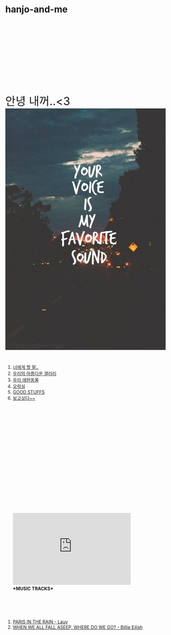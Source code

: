 # hanjo-and-me
<body>
  <p style= "margin-top: 200px; font-size: 35px;">
    <br>안녕 내꺼..<3
    <br><img src="h.jpg">
    <br>
  <ol><li><a href="jo7.html">너에게 할 말..</a></li>
  <li><a href="jo.html">우리의 아름다운 갤러리</a></li>
  <li><a href="jo2.html">우리 애완동물</a></li>
  <li><a href="jo6.html">오락실</a></li>
  <li><a href="jo5.html">GOOD STUFFS</a></li>
  <li><a href="jo4">보고싶다~~</a></li>
  </ol>
  </p>
  
  
  <p style= "margin-top: 350px; font-size: 34px;">
  <ol>
 <iframe width="370" height="225" src="https://www.youtube.com/embed/FjHGZj2IjBk" frameborder="0" allow="accelerometer; autoplay; encrypted-media; gyroscope; picture-in-picture" allowfullscreen></iframe>
 <br><strong>*MUSIC TRACKS*</strong></p>
 <p style= "font-size: 27px;">
 <br>
 <li><a href="Paris in the rain.html">PARIS IN THE RAIN - Lauv </a></li>
 <li><a href="jo3.html">WHEN WE ALL FALL ASEEP, WHERE DO WE GO? - Billie Eilish</a></li>
 
  
  
  </ol>
  
  </p>
  
  
  </body>
